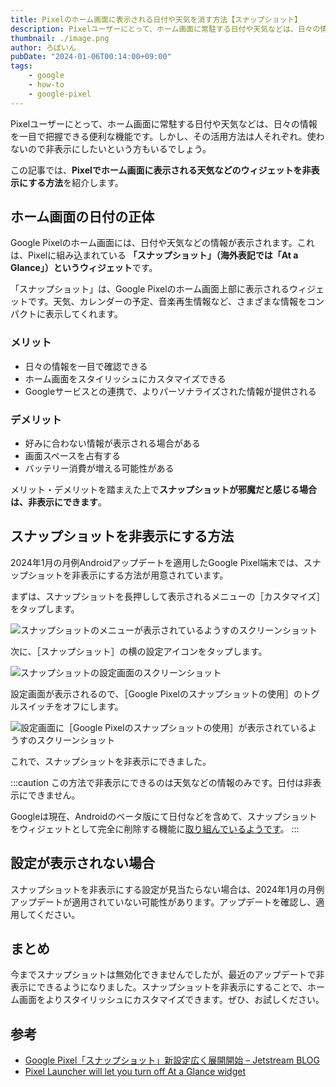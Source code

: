 ```yaml
---
title: Pixelのホーム画面に表示される日付や天気を消す方法【スナップショット】
description: Pixelユーザーにとって、ホーム画面に常駐する日付や天気などは、日々の情報を一目で把握できる便利な機能です。しかし、その活用方法は人それぞれ。使わないので非表示にしたいという方もいるでしょう。この記事では、Pixelでホーム画面に表示される天気などのウィジェットを非表示にする方法を紹介します。
thumbnail: ./image.png
author: ろぼいん
pubDate: "2024-01-06T00:14:00+09:00"
tags:
    - google
    - how-to
    - google-pixel
---
```


Pixelユーザーにとって、ホーム画面に常駐する日付や天気などは、日々の情報を一目で把握できる便利な機能です。しかし、その活用方法は人それぞれ。使わないので非表示にしたいという方もいるでしょう。

この記事では、**Pixelでホーム画面に表示される天気などのウィジェットを非表示にする方法**を紹介します。

## ホーム画面の日付の正体

Google Pixelのホーム画面には、日付や天気などの情報が表示されます。これは、Pixelに組み込まれている **「スナップショット」（海外表記では「At a Glance」）というウィジェット**です。

「スナップショット」は、Google Pixelのホーム画面上部に表示されるウィジェットです。天気、カレンダーの予定、音楽再生情報など、さまざまな情報をコンパクトに表示してくれます。

### メリット

- 日々の情報を一目で確認できる
- ホーム画面をスタイリッシュにカスタマイズできる
- Googleサービスとの連携で、よりパーソナライズされた情報が提供される

### デメリット

- 好みに合わない情報が表示される場合がある
- 画面スペースを占有する
- バッテリー消費が増える可能性がある

メリット・デメリットを踏まえた上で**スナップショットが邪魔だと感じる場合は、非表示にできます**。

## スナップショットを非表示にする方法

2024年1月の月例Androidアップデートを適用したGoogle Pixel端末では、スナップショットを非表示にする方法が用意されています。

まずは、スナップショットを長押しして表示されるメニューの［カスタマイズ］をタップします。

![スナップショットのメニューが表示されているようすのスクリーンショット](./image.png)

次に、［スナップショット］の横の設定アイコンをタップします。

![スナップショットの設定画面のスクリーンショット](./image-1.png)

設定画面が表示されるので、［Google Pixelのスナップショットの使用］のトグルスイッチをオフにします。

![設定画面に［Google Pixelのスナップショットの使用］が表示されているようすのスクリーンショット](./image-2.png)

これで、スナップショットを非表示にできました。

:::caution
この方法で非表示にできるのは天気などの情報のみです。日付は非表示にできません。

Googleは現在、Androidのベータ版にて日付などを含めて、スナップショットをウィジェットとして完全に削除する機能に[取り組んでいるようです](https://9to5google.com/2023/12/12/pixel-launcher-at-a-glance-remove-relocate/)。
:::

## 設定が表示されない場合

スナップショットを非表示にする設定が見当たらない場合は、2024年1月の月例アップデートが適用されていない可能性があります。アップデートを確認し、適用してください。

## まとめ

今までスナップショットは無効化できませんでしたが、最近のアップデートで非表示にできるようになりました。スナップショットを非表示にすることで、ホーム画面をよりスタイリッシュにカスタマイズできます。ぜひ、お試しください。

## 参考

- [Google Pixel「スナップショット」新設定広く展開開始 – Jetstream BLOG](https://jetstream.bz/archives/181764)
- [Pixel Launcher will let you turn off At a Glance widget](https://9to5google.com/2023/11/15/pixel-launcher-at-a-glance-widget/)
